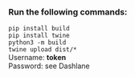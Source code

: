 ### Run the following commands:
```pip install build```  
```pip install twine```  
```python3 -m build```  
```twine upload dist/*```  
Username: __token__  
Password: see Dashlane